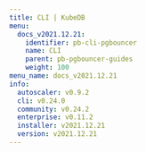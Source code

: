 ```yaml
---
title: CLI | KubeDB
menu:
  docs_v2021.12.21:
    identifier: pb-cli-pgbouncer
    name: CLI
    parent: pb-pgbouncer-guides
    weight: 100
menu_name: docs_v2021.12.21
info:
  autoscaler: v0.9.2
  cli: v0.24.0
  community: v0.24.2
  enterprise: v0.11.2
  installer: v2021.12.21
  version: v2021.12.21
---
```


